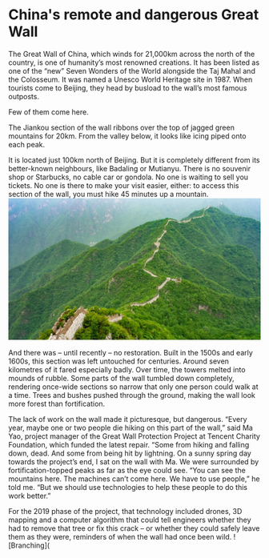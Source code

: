 # China's remote and dangerous Great Wall

The Great Wall of China, which winds for 21,000km across the north of the country, is one of humanity’s most renowned creations. It has been listed as one of the “new” Seven Wonders of the World alongside the Taj Mahal and the Colosseum. It was named a Unesco World Heritage site in 1987. When tourists come to Beijing, they head by busload to the wall’s most famous outposts. 

Few of them come here.

The Jiankou section of the wall ribbons over the top of jagged green mountains for 20km. From the valley below, it looks like icing piped onto each peak.

It is located just 100km north of Beijing. But it is completely different from its better-known neighbours, like Badaling or Mutianyu. There is no souvenir shop or Starbucks, no cable car or gondola. No one is waiting to sell you tickets. No one is there to make your visit easier, either: to access this section of the wall, you must hike 45 minutes up a mountain.
![Branching](bfbfb.jpg)

And there was – until recently – no restoration. Built in the 1500s and early 1600s, this section was left untouched for centuries. Around seven kilometres of it fared especially badly. Over time, the towers melted into mounds of rubble. Some parts of the wall tumbled down completely, rendering once-wide sections so narrow that only one person could walk at a time. Trees and bushes pushed through the ground, making the wall look more forest than fortification.

The lack of work on the wall made it picturesque, but dangerous. “Every year, maybe one or two people die hiking on this part of the wall,” said Ma Yao, project manager of the Great Wall Protection Project at Tencent Charity Foundation, which funded the latest repair. “Some from hiking and falling down, dead. And some from being hit by lightning. 
On a sunny spring day towards the project’s end, I sat on the wall with Ma. We were surrounded by fortification-topped peaks as far as the eye could see. “You can see the mountains here. The machines can’t come here. We have to use people,” he told me. “But we should use technologies to help these people to do this work better.”

For the 2019 phase of the project, that technology included drones, 3D mapping and a computer algorithm that could tell engineers whether they had to remove that tree or fix this crack – or whether they could safely leave them as they were, reminders of when the wall had once been wild.
![Branching](

